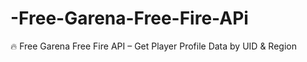 # -Free-Garena-Free-Fire-APi
🔥 Free Garena Free Fire API – Get Player Profile Data by UID &amp; Region
